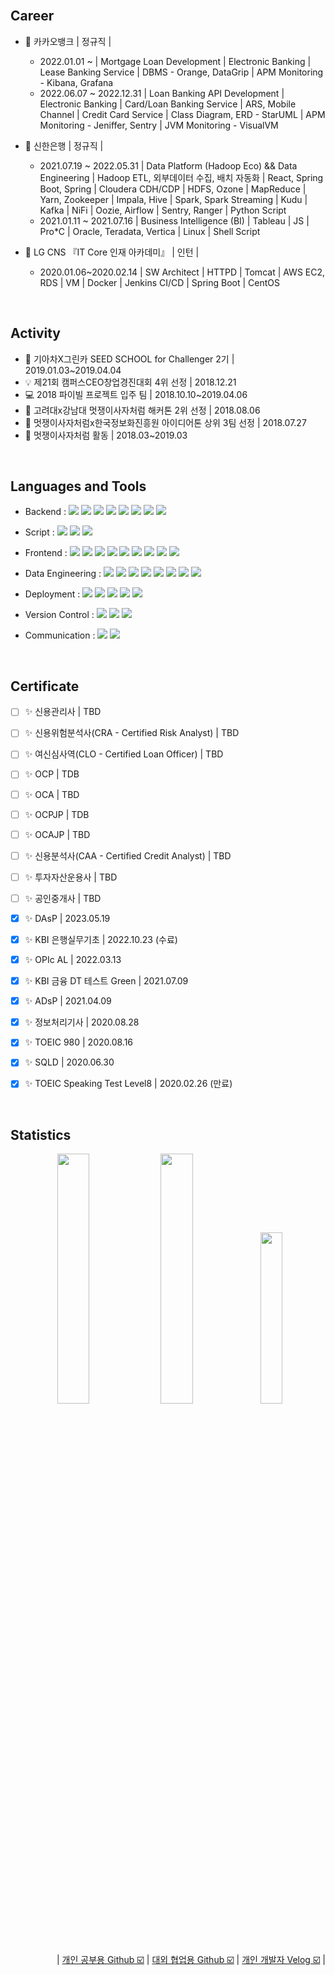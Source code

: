 <br>
   
## Career 
* 🏦 카카오뱅크 | 정규직 |  
  * 2022.01.01 ~ | Mortgage Loan Development | Electronic Banking | Lease Banking Service | DBMS - Orange, DataGrip | APM Monitoring - Kibana, Grafana
  * 2022.06.07 ~ 2022.12.31 | Loan Banking API Development | Electronic Banking | Card/Loan Banking Service | ARS, Mobile Channel | Credit Card Service | Class Diagram, ERD - StarUML | APM Monitoring - Jeniffer, Sentry | JVM Monitoring - VisualVM

* 🏦 신한은행 | 정규직 |  
  * 2021.07.19 ~ 2022.05.31 | Data Platform (Hadoop Eco) && Data Engineering | Hadoop ETL, 외부데이터 수집, 배치 자동화 | React, Spring Boot, Spring | Cloudera CDH/CDP | HDFS, Ozone | MapReduce | Yarn, Zookeeper | Impala, Hive | Spark, Spark Streaming | Kudu | Kafka | NiFi | Oozie, Airflow | Sentry, Ranger | Python Script
  * 2021.01.11 ~ 2021.07.16 | Business Intelligence (BI) | Tableau | JS | Pro*C | Oracle, Teradata, Vertica | Linux | Shell Script 

* 💼 LG CNS 『IT Core 인재 아카데미』 | 인턴 |
  * 2020.01.06~2020.02.14 | SW Architect | HTTPD | Tomcat | AWS EC2, RDS | VM | Docker | Jenkins CI/CD | Spring Boot | CentOS

<br>

## Activity
* 🌱 기아차X그린카 SEED SCHOOL for Challenger 2기 | 2019.01.03~2019.04.04
* 💡 제21회 캠퍼스CEO창업경진대회 4위 선정 | 2018.12.21
* 💻 2018 파이빌 프로젝트 입주 팀 | 2018.10.10~2019.04.06
* 🦁 고려대x강남대 멋쟁이사자처럼 해커톤 2위 선정 | 2018.08.06
* 🦁 멋쟁이사자처럼x한국정보화진흥원 아이디어톤 상위 3팀 선정 | 2018.07.27
* 🦁 멋쟁이사자처럼 활동 | 2018.03~2019.03

<br>

## Languages and Tools
- Backend : 
<span><img src="https://img.shields.io/badge/Tomcat-F8DC75?style=flat&logo=ApacheTomcat&logoColor=white"/></span>
<span><img src="https://img.shields.io/badge/Kotlin-764abc?style=flat&logo=kotlin&logoColor=white"/></span>
<span><img src="https://img.shields.io/badge/Java-6DB33F?style=flat&logo=java&logoColor=white"/></span>
<span><img src="https://img.shields.io/badge/Spring-6DB33F?style=flat&logo=spring&logoColor=white"/></span>
<span><img src="https://img.shields.io/badge/JPA-6DB33F?style=flat&logo=JPA&logoColor=white"/></span>
<span><img src="https://img.shields.io/badge/MyBatis-6DB33F?style=flat&logo=MyBatis&logoColor=white"/></span>
<span><img src="https://img.shields.io/badge/AWS RDS-527FFF?style=flat&logo=AmazonRDS&logoColor=white"/></span>
<span><img src="https://img.shields.io/badge/AWS S3-569A31?style=flat&logo=AmazonS3&logoColor=white"/></span>

- Script :
<span><img src="https://img.shields.io/badge/Linux-FCC624?style=flat&logo=Linux&logoColor=white"/></span>
<span><img src="https://img.shields.io/badge/Bash-4EAA25?style=flat&logo=GNUBash&logoColor=white"/></span>
<span><img src="https://img.shields.io/badge/Python-3776AB?style=flat&logo=Python&logoColor=white"/></span>
- Frontend : 
<span><img src="https://img.shields.io/badge/Nginx-009639?style=flat&logo=Nginx&logoColor=white"/></span>
<span><img src="https://img.shields.io/badge/HTML-e34f26?style=flat&logo=html5&logoColor=white"/></span>
<span><img src="https://img.shields.io/badge/CSS-1572b6?style=flat&logo=css3&logoColor=white"/></span>
<span><img src="https://img.shields.io/badge/JavaScript-dbab09?style=flat&logo=javascript&logoColor=white"/></span>
<span><img src="https://img.shields.io/badge/TypeScript-3178C6?style=flat&logo=typescript&logoColor=white"/></span>
<span><img src="https://img.shields.io/badge/Sass-cc6699?style=flat&logo=sass&logoColor=white"/></span>
<span><img src="https://img.shields.io/badge/React-61dafb?style=flat&logo=react&logoColor=white"/></span>
<span><img src="https://img.shields.io/badge/Redux-764abc?style=flat&logo=redux&logoColor=white"/></span>
<span><img src="https://img.shields.io/badge/Saga-89d96d?style=flat&logo=redux-saga&logoColor=white"/></span>
- Data Engineering :
<span><img src="https://img.shields.io/badge/Scala-DC322F?style=flat&logo=scala&logoColor=white"/></span>
<span><img src="https://img.shields.io/badge/Apache Spark-FA6423?style=flat&logo=ApacheSpark&logoColor=white"/></span>
<span><img src="https://img.shields.io/badge/Apache Hadoop-66CCFF?style=flat&logo=ApacheHadoop&logoColor=white"/></span>
<span><img src="https://img.shields.io/badge/Apache Hive-FDEE21?style=flat&logo=ApacheHive&logoColor=white"/></span>
<span><img src="https://img.shields.io/badge/Cloudera-F96702?style=flat&logo=Cloudera&logoColor=white"/></span>
<span><img src="https://img.shields.io/badge/Cloudera Impala-2496ED?style=flat&logo=ClouderaImpala&logoColor=white"/></span>
<span><img src="https://img.shields.io/badge/Kafka-231F20?style=flat&logo=ApacheKafka&logoColor=white"/></span>
<span><img src="https://img.shields.io/badge/Tableau-E97627?style=flat&logo=Tableau&logoColor=white"/></span>
- Deployment : 
<span><img src="https://img.shields.io/badge/Jenkins-D24939?style=flat&logo=Jenkins&logoColor=white"/></span>
<span><img src="https://img.shields.io/badge/AWS-232f3e?style=flat&logo=amazon-aws&logoColor=white"/></span>
<span><img src="https://img.shields.io/badge/AWS EC2-FF9900?style=flat&logo=AWSEC2&logoColor=white"/></span>
<span><img src="https://img.shields.io/badge/Docker-2496ED?style=flat&logo=docker&logoColor=white"/></span>
<span><img src="https://img.shields.io/badge/Heroku-430098?style=flat&logo=heroku&logoColor=white"/></span>
- Version Control : 
<span><img src="https://img.shields.io/badge/Git-f05032?style=flat&logo=git&logoColor=white"/></span>
<span><img src="https://img.shields.io/badge/GitHub-181717?style=flat&logo=github&logoColor=white"/></span>
<span><img src="https://img.shields.io/badge/GitLab-FC6D26?style=flat&logo=gitlab&logoColor=white"/></span>
- Communication : 
<span><img src="https://img.shields.io/badge/Jira-0052cc?style=flat&logo=jira&logoColor=white"/></span>
<span><img src="https://img.shields.io/badge/Confluence-0052cc?style=flat&logo=confluence&logoColor=white"/></span>

<br>

## Certificate 
* [ ] ✨ 신용관리사 | TBD
* [ ] ✨ 신용위험분석사(CRA - Certified Risk Analyst) | TBD
* [ ] ✨ 여신심사역(CLO - Certified Loan Officer) | TBD
* [ ] ✨ OCP | TDB
* [ ] ✨ OCA | TBD
* [ ] ✨ OCPJP | TDB
* [ ] ✨ OCAJP | TBD
* [ ] ✨ 신용분석사(CAA - Certified Credit Analyst) | TBD
* [ ] ✨ 투자자산운용사 | TBD
* [ ] ✨ 공인중개사 | TBD
* [X] ✨ DAsP | 2023.05.19
* [X] ✨ KBI 은행실무기초 | 2022.10.23 (수료)
* [X] ✨ OPIc AL | 2022.03.13
* [X] ✨ KBI 금융 DT 테스트 Green | 2021.07.09
* [X] ✨ ADsP | 2021.04.09
* [X] ✨ 정보처리기사 | 2020.08.28
* [X] ✨ TOEIC 980 | 2020.08.16
* [X] ✨ SQLD | 2020.06.30
* [X] ✨ TOEIC Speaking Test Level8 | 2020.02.26 (만료)


<!-- * ✨ DAsP | 2021.07.02 -->

<br>

## Statistics

<div align="center" >
     <img width="32%" src="https://github-readme-stats.vercel.app/api/?username=PoSungKim&count_private=true&theme=highcontrast&showicons=true" \>
     <img width="32%" src="https://github-readme-streak-stats.herokuapp.com/?user=PoSungKim&theme=highcontrast&hide_border=false" \>
     <img width="26.5%" src="https://github-readme-stats.vercel.app/api/top-langs/?username=PoSungKim&count_private=true&show_icons=true&theme=highcontrast&layout=compact" \>
</div>


<br>

<div align="right">
  
  | [개인 공부용 Github ☑️](https://github.com/PoSungKim) | [대외 협업용 Github ☑️](https://github.com/bene-bean) | [개인 개발자 Velog ☑️](https://velog.io/@benebean) |

</div>


<!-- 
**PoSungKim/PoSungKim** is a ✨ _special_ ✨ repository because its `README.md` (this file) appears on your GitHub profile.

Here are some ideas to get you started:

- 🔭 I’m currently working on ...
- 🌱 I’m currently learning ...
- 👯 I’m looking to collaborate on ...
- 🤔 I’m looking for help with ...
- 💬 Ask me about ...
- 📫 How to reach me: ...
- 😄 Pronouns: ...
- ⚡ Fun fact: ...
-->
